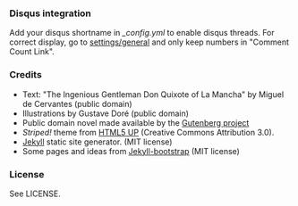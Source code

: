 


### Disqus integration

Add your disqus shortname in *_config.yml* to enable disqus threads. For correct display, go to [settings/general](http://disqus.com/admin/settings/general/) and only keep numbers in "Comment Count Link".



### Credits

* Text: "The Ingenious Gentleman Don Quixote of La Mancha" by Miguel de Cervantes (public domain)
* Illustrations by Gustave Doré (public domain)
* Public domain novel made available by the [Gutenberg project](http://www.gutenberg.org/)
* *Striped!* theme from [HTML5 UP](http://html5up.net/) (Creative Commons Attribution 3.0).
* [Jekyll](http://jekyllrb.com) static site generator. (MIT license)
* Some pages and ideas from [Jekyll-bootstrap](http://jekyllbootstrap.com/) (MIT license)


### License

See LICENSE.
